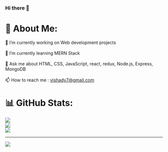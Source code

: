 ### Hi there 👋

# 💫 About Me:
🔭 I’m currently working on Web development projects<br><br>🌱 I’m currently learning MERN Stack<br><br>💬 Ask me about HTML, CSS, JavaScript, react, redux, Node.js, Express, MongoDB<br><br>📫 How to reach me : vishady7@gmail.com

# 📊 GitHub Stats:
![](https://github-readme-stats.vercel.app/api?username=vishwajeet-7&theme=dark&hide_border=false&include_all_commits=false&count_private=false)<br/>
![](https://github-readme-streak-stats.herokuapp.com/?user=vishwajeet-7&theme=dark)<br/>
![](https://github-readme-stats.vercel.app/api/top-langs/?username=vishwajeet-7&theme=dark&hide_border=false&include_all_commits=false&count_private=false&layout=compact)

---
[![](https://visitcount.itsvg.in/api?id=vishwajeet-7&icon=0&color=0)](https://visitcount.itsvg.in)

